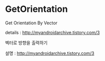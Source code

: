 # GetOrientation
Get Orientation By Vector

details : http://myandroidarchive.tistory.com/3

벡터로 방향을 출력하기

설명 : http://myandroidarchive.tistory.com/3

